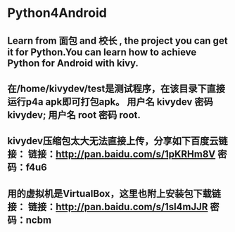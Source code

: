 # Python4Android
Learn from 面包 and 校长 , the project you can get it for Python.You can learn how to achieve Python for Android with kivy.
---------------------------------------------------------------------------------------------------------------------------
在/home/kivydev/test是测试程序，在该目录下直接运行p4a apk即可打包apk。
用户名 kivydev  密码 kivydev;
用户名 root  密码 root.
---------------------------------------------------------------------------------------------------------------------------
kivydev压缩包太大无法直接上传，分享如下百度云链接：
链接：http://pan.baidu.com/s/1pKRHm8V 密码：f4u6
---------------------------------------------------------------------------------------------------------------------------
用的虚拟机是VirtualBox，这里也附上安装包下载链接：
链接：http://pan.baidu.com/s/1sl4mJJR 密码：ncbm
---------------------------------------------------------------------------------------------------------------------------
